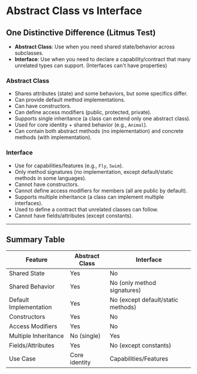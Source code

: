 # Abstract Class vs Interface

## One Distinctive Difference (Litmus Test)
- **Abstract Class**: Use when you need shared state/behavior across subclasses.
- **Interface**: Use when you need to declare a capability/contract that many unrelated types can support. (Interfaces can't have properties)

### Abstract Class
- Shares attributes (state) and some behaviors, but some specifics differ.
- Can provide default method implementations.
- Can have constructors.
- Can define access modifiers (public, protected, private).
- Supports single inheritance (a class can extend only one abstract class).
- Used for core identity + shared behavior (e.g., `Animal`).
- Can contain both abstract methods (no implementation) and concrete methods (with implementation).

### Interface
- Use for capabilities/features (e.g., `Fly`, `Swim`).
- Only method signatures (no implementation, except default/static methods in some languages).
- Cannot have constructors.
- Cannot define access modifiers for members (all are public by default).
- Supports multiple inheritance (a class can implement multiple interfaces).
- Used to define a contract that unrelated classes can follow.
- Cannot have fields/attributes (except constants).

---

## Summary Table
| Feature                | Abstract Class         | Interface                |
|------------------------|-----------------------|--------------------------|
| Shared State           | Yes                   | No                       |
| Shared Behavior        | Yes                   | No (only method signatures) |
| Default Implementation | Yes                   | No (except default/static methods) |
| Constructors           | Yes                   | No                       |
| Access Modifiers       | Yes                   | No                       |
| Multiple Inheritance   | No (single)           | Yes                      |
| Fields/Attributes      | Yes                   | No (except constants)     |
| Use Case               | Core identity         | Capabilities/Features    |
